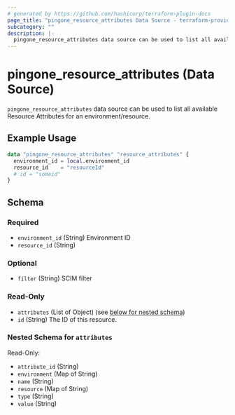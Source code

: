 ```yaml
---
# generated by https://github.com/hashicorp/terraform-plugin-docs
page_title: "pingone_resource_attributes Data Source - terraform-provider-pingone"
subcategory: ""
description: |-
  pingone_resource_attributes data source can be used to list all available Resource Attributes for an environment/resource.
---
```


# pingone_resource_attributes (Data Source)

`pingone_resource_attributes` data source can be used to list all available Resource Attributes for an environment/resource.

## Example Usage

```terraform
data "pingone_resource_attributes" "resource_attributes" {
  environment_id = local.environment_id
  resource_id    = "resourceId"
  # id = "someid"
}
```

<!-- schema generated by tfplugindocs -->
## Schema

### Required

- `environment_id` (String) Environment ID
- `resource_id` (String)

### Optional

- `filter` (String) SCIM filter

### Read-Only

- `attributes` (List of Object) (see [below for nested schema](#nestedatt--attributes))
- `id` (String) The ID of this resource.

<a id="nestedatt--attributes"></a>
### Nested Schema for `attributes`

Read-Only:

- `attribute_id` (String)
- `environment` (Map of String)
- `name` (String)
- `resource` (Map of String)
- `type` (String)
- `value` (String)


